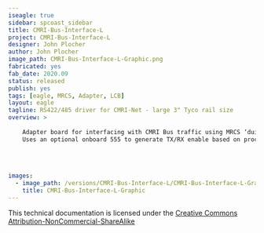 ```yaml
---
iseagle: true
sidebar: spcoast_sidebar
title: CMRI-Bus-Interface-L
project: CMRI-Bus-Interface-L
designer: John Plocher
author: John Plocher
image_path: CMRI-Bus-Interface-L-Graphic.png
fabricated: yes
fab_date: 2020.09
status: released
publish: yes
tags: [eagle, MRCS, Adapter, LCB]
layout: eagle
tagline: RS422/485 driver for CMRI-Net - large 3" Tyco rail size
overview: >
    
    Adapter board for interfacing with CMRI Bus traffic using MRCS ‘duino example code.
    Uses an optional onboard 555 to generate TX/RX enable based on processor I/O direction
    
    
    
    
images:
  - image_path: /versions/CMRI-Bus-Interface-L/CMRI-Bus-Interface-L-Graphic.png
    title: CMRI-Bus-Interface-L-Graphic
---
```



This technical documentation is licensed under the [Creative Commons Attribution-NonCommercial-ShareAlike](https://creativecommons.org/licenses/by-nc-sa/3.0/)
